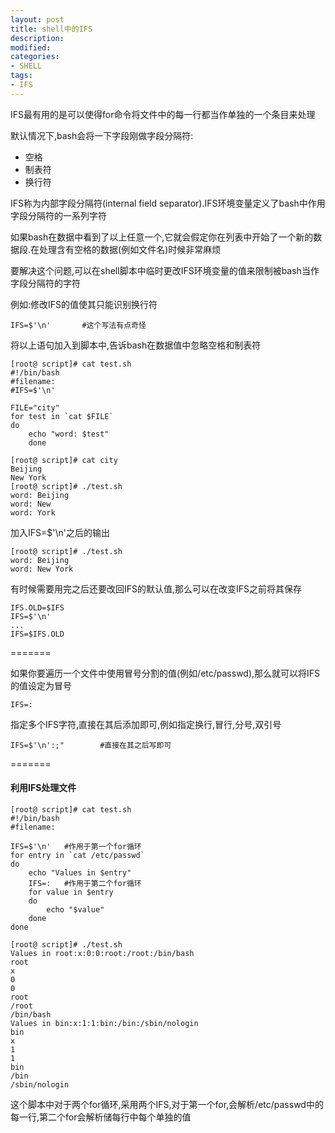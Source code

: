 ```yaml
---
layout: post
title: shell中的IFS
description:  
modified: 
categories: 
- SHELL 
tags:
- IFS
---
```


IFS最有用的是可以使得for命令将文件中的每一行都当作单独的一个条目来处理

默认情况下,bash会将一下字段刚做字段分隔符:

- 空格
- 制表符
- 换行符

IFS称为内部字段分隔符(internal field separator).IFS环境变量定义了bash中作用字段分隔符的一系列字符

如果bash在数据中看到了以上任意一个,它就会假定你在列表中开始了一个新的数据段.在处理含有空格的数据(例如文件名)时候非常麻烦

要解决这个问题,可以在shell脚本中临时更改IFS环境变量的值来限制被bash当作字段分隔符的字符

例如:修改IFS的值使其只能识别换行符

	IFS=$'\n'		#这个写法有点奇怪

将以上语句加入到脚本中,告诉bash在数据值中忽略空格和制表符


	[root@ script]# cat test.sh 
	#!/bin/bash
	#filename:
	#IFS=$'\n'

	FILE="city"
	for test in `cat $FILE`
	do
		echo "word: $test"
		done

	[root@ script]# cat city 
	Beijing 
	New York
	[root@ script]# ./test.sh 
	word: Beijing
	word: New
	word: York


加入IFS=$'\n'之后的输出

	[root@ script]# ./test.sh 
	word: Beijing 
	word: New York


有时候需要用完之后还要改回IFS的默认值,那么可以在改变IFS之前将其保存

	IFS.OLD=$IFS
	IFS=$'\n'
	...
	IFS=$IFS.OLD


=======

如果你要遍历一个文件中使用冒号分割的值(例如/etc/passwd),那么就可以将IFS的值设定为冒号

	IFS=:

指定多个IFS字符,直接在其后添加即可,例如指定换行,冒行,分号,双引号
	
	IFS=$'\n':;"		#直接在其之后写即可


=======

#### 利用IFS处理文件

	[root@ script]# cat test.sh  
	#!/bin/bash
	#filename:

	IFS=$'\n'	#作用于第一个for循环
	for entry in `cat /etc/passwd`
	do
		echo "Values in $entry"
		IFS=:	#作用于第二个for循环
		for value in $entry
		do
			echo "$value"
		done
	done

	[root@ script]# ./test.sh  
	Values in root:x:0:0:root:/root:/bin/bash
	root
	x
	0
	0
	root
	/root
	/bin/bash
	Values in bin:x:1:1:bin:/bin:/sbin/nologin
	bin
	x
	1
	1
	bin
	/bin
	/sbin/nologin

这个脚本中对于两个for循环,采用两个IFS,对于第一个for,会解析/etc/passwd中的每一行,第二个for会解析储每行中每个单独的值


